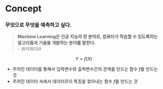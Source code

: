 <script type="text/javascript" 
src="https://cdn.mathjax.org/mathjax/latest/MathJax.js?config=TeX-AMS_HTML">
</script>

# Concept

 ### 무엇으로 무엇을 예측하고 싶다.

> **Machine Learning은 인공 지능의 한 분야로, 컴퓨터가 학습할 수 있도록하는 알고리즘과 기술을 개발하는 분야를 말한다.**  
> *\- 위키피디아*

$$Y = f(X)$$ 

- 주어진 데이터를 통해서 입력변수와 출력변수간의 관계를 만드는 함수 $f$를 만드는 것
- 주어진 데이터 속에서 데이터르이 특징을 찾아내는 함수 $f$를 만드는 것